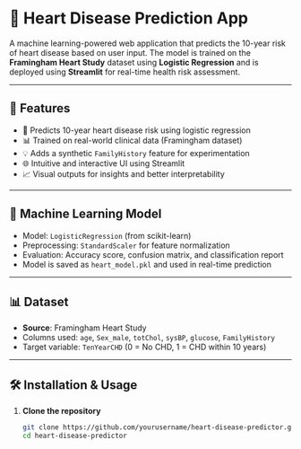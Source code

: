 # 💓 Heart Disease Prediction App

A machine learning-powered web application that predicts the 10-year risk of heart disease based on user input. The model is trained on the **Framingham Heart Study** dataset using **Logistic Regression** and is deployed using **Streamlit** for real-time health risk assessment.

---

## 🚀 Features

- 🧠 Predicts 10-year heart disease risk using logistic regression
- 📊 Trained on real-world clinical data (Framingham dataset)
- 💡 Adds a synthetic `FamilyHistory` feature for experimentation
- 🌐 Intuitive and interactive UI using Streamlit
- 📈 Visual outputs for insights and better interpretability

---

## 🧠 Machine Learning Model

- Model: `LogisticRegression` (from scikit-learn)
- Preprocessing: `StandardScaler` for feature normalization
- Evaluation: Accuracy score, confusion matrix, and classification report
- Model is saved as `heart_model.pkl` and used in real-time prediction

---

## 📊 Dataset

- **Source**: Framingham Heart Study
- Columns used: `age`, `Sex_male`, `totChol`, `sysBP`, `glucose`, `FamilyHistory`
- Target variable: `TenYearCHD` (0 = No CHD, 1 = CHD within 10 years)

---

## 🛠️ Installation & Usage

1. **Clone the repository**
   ```bash
   git clone https://github.com/yourusername/heart-disease-predictor.git
   cd heart-disease-predictor
